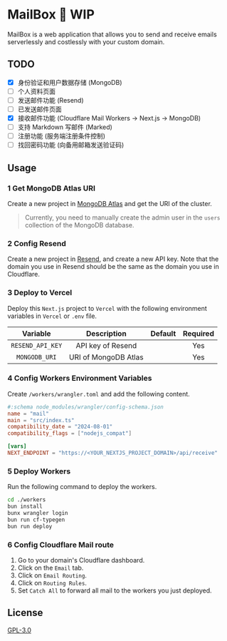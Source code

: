 # MailBox 🚧 WIP
MailBox is a web application that allows you to send and receive emails serverlessly and costlessly with your custom domain.

## TODO
- [x] 身份验证和用户数据存储 (MongoDB)
- [ ] 个人资料页面
- [ ] 发送邮件功能 (Resend)
- [ ] 已发送邮件页面
- [x] 接收邮件功能 (Cloudflare Mail Workers -> Next.js -> MongoDB)
- [ ] 支持 Markdown 写邮件 (Marked)
- [ ] 注册功能 (服务端注册条件控制)
- [ ] 找回密码功能 (向备用邮箱发送验证码)

## Usage
### 1 Get MongoDB Atlas URI
Create a new project in [MongoDB Atlas](https://www.mongodb.com/) and get the URI of the cluster.

> Currently, you need to manually create the admin user in the `users` collection of the MongoDB database.

### 2 Config Resend
Create a new project in [Resend](https://resend.com/), and create a new API key. Note that the domain you use in Resend should be the same as the domain you use in Cloudflare.

### 3 Deploy to Vercel
Deploy this `Next.js` project to `Vercel` with the following environment variables in `Vercel` or `.env` file.

| Variable | Description | Default | Required |
|:--------:|:-----------:|:-------:|:--------:|
| `RESEND_API_KEY` | API key of Resend | | Yes |
| `MONGODB_URI` | URI of MongoDB Atlas | | Yes |

### 4 Config Workers Environment Variables
Create `/workers/wrangler.toml` and add the following content.

```toml
#:schema node_modules/wrangler/config-schema.json
name = "mail"
main = "src/index.ts"
compatibility_date = "2024-08-01"
compatibility_flags = ["nodejs_compat"]

[vars]
NEXT_ENDPOINT = "https://<YOUR_NEXTJS_PROJECT_DOMAIN>/api/receive"
```

### 5 Deploy Workers
Run the following command to deploy the workers.

```bash
cd ./workers
bun install
bunx wrangler login
bun run cf-typegen
bun run deploy
```

### 6 Config Cloudflare Mail route
1. Go to your domain's Cloudflare dashboard.
2. Click on the `Email` tab.
3. Click on `Email Routing`.
4. Click on `Routing Rules`.
5. Set `Catch All` to forward all mail to the workers you just deployed.

## License
[GPL-3.0](./LICENSE)

